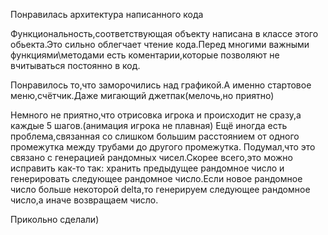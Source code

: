 Понравилась архитектура написанного кода 

Функциональность,соответствующая объекту написана в классе этого обьекта.Это сильно облегчает чтение кода.Перед многими важными функциями\методами есть коментарии,которые позволяют не вчитываться постоянно в код.

Понравилось то,что заморочились над графикой.А именно стартовое меню,счётчик.Даже мигающий джетпак(мелочь,но приятно)

Немного не приятно,что отрисовка игрока и происходит не сразу,а каждые 5 шагов.(анимация игрока не плавная) Ещё иногда есть проблема,связанная со слишком большим расстоянием от одного промежутка между трубами до другого промежутка. Подумал,что это связано с генерацией рандомных чисел.Скорее всего,это можно исправить как-то так: хранить предыдущее рандомное число и генерировать следующее рандомное число.Если новое рандомное число больше некоторой delta,то генерируем следующее рандомное число,а иначе возвращаем число.

Прикольно сделали)